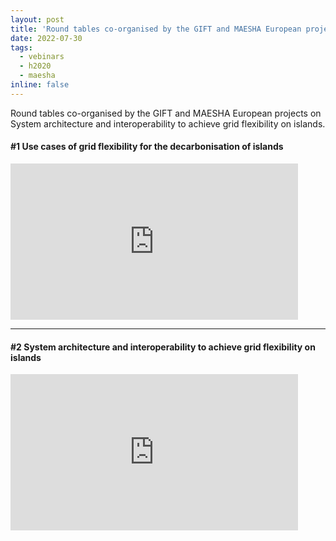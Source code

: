 ```yaml
---
layout: post
title: 'Round tables co-organised by the GIFT and MAESHA European projects'
date: 2022-07-30
tags:
  - vebinars
  - h2020
  - maesha
inline: false
---
```


Round tables co-organised by the GIFT and MAESHA European projects on System architecture and interoperability to achieve grid flexibility on islands.

#### \#1 Use cases of grid flexibility for the decarbonisation of islands

<iframe width="460" height="250" src="https://www.youtube.com/embed/RM3U___ft5o?start=1555" title="YouTube video player" frameborder="0" allow="accelerometer; autoplay; clipboard-write; encrypted-media; gyroscope; picture-in-picture" allowfullscreen></iframe>

***

#### \#2 System architecture and interoperability to achieve grid flexibility on islands

<iframe width="460" height="250" src="https://www.youtube.com/embed/aa6eocWAiLw?start=525" title="YouTube video player" frameborder="0" allow="accelerometer; autoplay; clipboard-write; encrypted-media; gyroscope; picture-in-picture" allowfullscreen></iframe>
